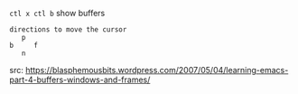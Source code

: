 `ctl x ctl b` show buffers  
```
directions to move the cursor
   p
b     f
   n
```






src:
https://blasphemousbits.wordpress.com/2007/05/04/learning-emacs-part-4-buffers-windows-and-frames/
